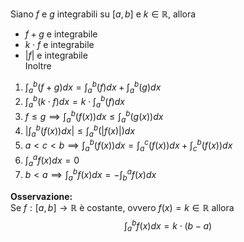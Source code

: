Siano $f$ e $g$ integrabili su $[a,b]$ e $k\in\mathbb{R}$, allora  
- $f+g$ e integrabile  
- $k\cdot f$ e integrabile  
- $|f|$ e integrabile  
Inoltre  
1. $\int_a^b(f+g)dx = \int_a^b(f)dx +\int_a^b(g)dx$  
2. $\int_a^b(k\cdot f)dx = k\cdot\int_a^b(f)dx$  
3. $f\leq g \implies \int_a^b(f(x))dx \leq \int_a^b(g(x))dx$  
4. $|\int_a^b(f(x))dx| \leq \int_a^b(|f(x)|)dx$  
5. $a<c<b \implies \int_a^b(f(x))dx = \int_a^c(f(x))dx +\int_c^b(f(x))dx$
6. $\int_a^af(x)dx = 0$
7. $b<a\implies\int_a^bf(x)dx=-\int_b^af(x)dx$
  
**Osservazione:**  
Se $f:[a,b]\to\mathbb{R}$  è costante, ovvero $f(x) = k\in\mathbb{R}$ allora $$\int_a^bf(x)dx = k\cdot(b-a)$$